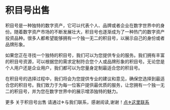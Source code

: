 # 积目号出售

积目号是一种独特的数字资产，它可以代表个人、品牌或者企业在数字世界中的身份。随着数字资产市场的不断发展壮大，积目号也逐渐成为了一种热门的数字资产投资品种。很多人都希望能够拥有一个独一无二的积目号，以展示自己的身份或者品牌形象。

如果您正在寻找一个独特的积目号，我们可以为您提供专业的服务。我们拥有丰富的积目号资源，可以根据您的需求定制符合您个人或品牌形象的积目号。无论您是个人用户还是企业用户，我们都可以为您量身定制最适合您的积目号。

在积目号的选择过程中，我们将会为您提供专业的建议和意见，确保您选择到最适合您的积目号。我们致力于为每一位客户提供最优质的服务，让您拥有一个独一无二的积目号，并为您在数字世界中的展示增添独特的魅力。

更多 关于积目号出售 请通过✈与我们联系，感谢阅读,谢谢！[点✈这里联系](https://gg.k02.cc)